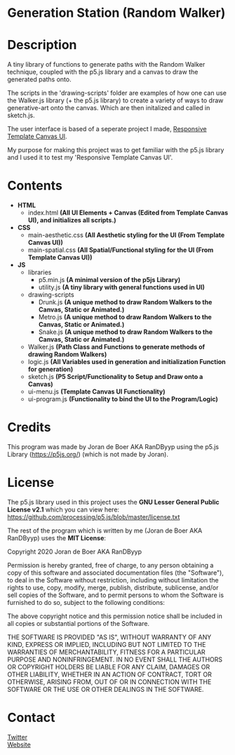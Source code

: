 # Generation Station (Random Walker)

# Description
A tiny library of functions to generate paths with the Random Walker technique, coupled with the p5.js library
and a canvas to draw the generated paths onto.

The scripts in the 'drawing-scripts' folder are examples of how one can use the Walker.js library (+ the p5.js library) to create a variety of ways to draw generative-art onto the canvas. Which are then initalized and called in sketch.js.

The user interface is based of a seperate project I made, [Responsive Template Canvas UI](https://github.com/RanDByyp/Responsive-Template-Canvas-UI).

My purpose for making this project was to get familiar with the p5.js library and I used it to test my 'Responsive Template Canvas UI'.

# Contents
* **HTML**
  * index.html **(All UI Elements + Canvas (Edited from Template Canvas UI), and initializes all scripts.)**
* **CSS**
  * main-aesthetic.css **(All Aesthetic styling for the UI (From Template Canvas UI))**
  * main-spatial.css **(All Spatial/Functional styling for the UI (From Template Canvas UI))**
* **JS**
  * libraries
    * p5.min.js **(A minimal version of the p5js Library)**
    * utility.js **(A tiny library with general functions used in UI)**
  * drawing-scripts
    * Drunk.js **(A unique method to draw Random Walkers to the Canvas, Static or Animated.)**
    * Metro.js **(A unique method to draw Random Walkers to the Canvas, Static or Animated.)**
    * Snake.js **(A unique method to draw Random Walkers to the Canvas, Static or Animated.)**
  * Walker.js **(Path Class and Functions to generate methods of drawing Random Walkers)**
  * logic.js **(All Variables used in generation and initialization Function for generation)** 
  * sketch.js **(P5 Script/Functionality to Setup and Draw onto a Canvas)**
  * ui-menu.js **(Template Canvas UI Functionality)**
  * ui-program.js **(Functionality to bind the UI to the Program/Logic)**

# Credits
This program was made by Joran de Boer AKA RanDByyp using the p5.js Library (https://p5js.org/) (which is not made by Joran).

# License
The p5.js library used in this project uses the **GNU Lesser General Public License v2.1** which you can view here:
https://github.com/processing/p5.js/blob/master/license.txt

The rest of the program which is written by me (Joran de Boer AKA RanDByyp) uses the **MIT License**:

Copyright 2020 Joran de Boer AKA RanDByyp

Permission is hereby granted, free of charge, to any person obtaining a copy of this software and associated documentation files (the "Software"), to deal in the Software without restriction, including without limitation the rights to use, copy, modify, merge, publish, distribute, sublicense, and/or sell copies of the Software, and to permit persons to whom the Software is furnished to do so, subject to the following conditions:

The above copyright notice and this permission notice shall be included in all copies or substantial portions of the Software.

THE SOFTWARE IS PROVIDED "AS IS", WITHOUT WARRANTY OF ANY KIND, EXPRESS OR IMPLIED, INCLUDING BUT NOT LIMITED TO THE WARRANTIES OF MERCHANTABILITY, FITNESS FOR A PARTICULAR PURPOSE AND NONINFRINGEMENT. IN NO EVENT SHALL THE AUTHORS OR COPYRIGHT HOLDERS BE LIABLE FOR ANY CLAIM, DAMAGES OR OTHER LIABILITY, WHETHER IN AN ACTION OF CONTRACT, TORT OR OTHERWISE, ARISING FROM, OUT OF OR IN CONNECTION WITH THE SOFTWARE OR THE USE OR OTHER DEALINGS IN THE SOFTWARE.

# Contact

[Twitter](https://twitter.com/RandbYyp)<br>[Website](https://randbyyp.github.io/)
